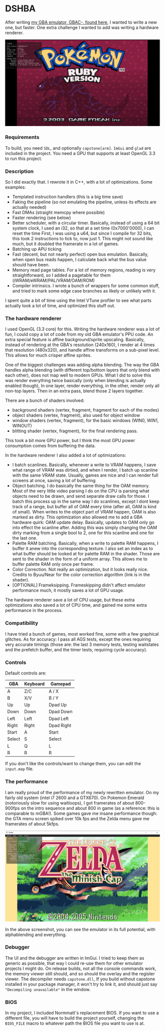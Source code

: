# DSHBA

After writing [my GBA emulator, GBAC-, found here](https://github.com/DenSinH/GBAC-), I wanted to write a new one, but faster.
One extra challenge I wanted to add was writing a hardware renderer.

<img src="https://github.com/DenSinH/DSHBA/blob/0.1/files/DSHBA_Ruby.png" alt="Pokemon Ruby" width=640>

### Requirements

To build, you need `SDL`, and optionally `capstone[arm]`. `ImGui` and `glad` are included in the project. You need a GPU that supports at least OpenGL 3.3 to run this project.

### Description

So I did exactly that. I rewrote it in C++, with a lot of optimizations. Some examples:
  - Templated instruction handlers (this is a big time save)
  - Faking the pipeline (so not emulating the pipeline, unless its effects are actually needed)
  - Fast DMAs (straight memcpy where possible)
  - Faster rendering (see below)
  - Better scheduler, with a circular timer. Basically, instead of using a 64 bit system clock, I used an i32, so that at a set time (0x7000'0000), I can reset the time
    First, I was using a u64, but since I compile for 32 bits, this took 2 instructions to tick to, now just 1. This might not sound like much, but it doubled the framerate in a lot of games.
  - Batching up APU ticking
  - Fast (decent, but not nearly perfect) open bus emulation. Basically, when open bus reads happen, I calculate back what the bus value should have been.
  - Memory read page tables. For a lot of memory regions, reading is very straightforward, so I added a pagetable for them (iWRAM/eWRAM/PAL/VRAM/OAM/ROM)
  - Compiler intrinsics. I wrote a bunch of wrappers for some common stuff, and tried to mark some edge case branches as likely or unlikely with it.
  
I spent quite a bit of time using the Intel VTune profiler to see what parts actually took a lot of time, and optimized this stuff out.
  
### The hardware renderer

I used OpenGL (3.3 core) for this. Writing the hardware renderer was a lot of fun, I could copy a lot of code from my old GBA emulator's PPU code.
An extra special feature is affine background/sprite upscaling. Basically, instead of rendering at the GBA's resolution (240x160), I render at 4 times that resolution (480x320),
and handle affine transforms on a sub-pixel level. 
This allows for much crisper affine sprites.

One of the biggest challenges was adding alpha blending. The way the GBA handles alpha blending (with different top/bottom layers that only blend with each other), does not map well to
modern GPUs. What I did to solve this was render everything twice basically (only when blending is actually enabled though), In one layer, render everything, in the other, render only all non-top layers.
Then in an extra pass, blend those 2 layers together.

There are a bunch of shaders involved:
  - background shaders (vertex, fragment, fragment for each of the modes)
  - object shaders (vertex, fragment), also used for object window
  - window shaders (vertex, fragment), for the basic windows (WIN0, WIN1, WINOUT)
  - blitting shader (vertex, fragment), for the final rendering pass.

This took a bit more GPU power, but I think the most GPU power consumption comes from buffering the data. 

In the hardware renderer I also added a lot of optimizations:
  - I batch scanlines. Basically, whenever a write to VRAM happens, I save what range of VRAM was dirtied, and when I render, I batch up scanline with the same VRAM state.
    Usually, games are nice and I can render full screens at once, saving a lot of buffering
  - Object batching. I do basically the same thing for the OAM memory. Most of the very little video parsing I do on the CPU is parsing what objects need to be drawn, and send separate 
    draw calls for those. I batch this process up in the same way I do scanlines, except I dont keep track of a range, but buffer all of OAM every time (after all, OAM is kind of small).
    When writes to the object part of VRAM happen, OAM is also marked as dirty.
    This optimization also allowed me to add a GBA hardware quirk: OAM update delay. Basically, updates to OAM only go into effect the scanline after. Adding this was simply changing the
    OAM dirty marking from a single bool to 2, one for this scanline and one for the last one.
  - Palette RAM batching. Basically, when a write to palette RAM happens, I buffer it anew into the corresponding texture. I also set an index as to what buffer should be looked at for palette RAM in the shader.
    Those are sent to the shader in the form of a uniform array. This allows me to buffer palette RAM only once per frame.
  - Color Correction. Not really an optimization, but it looks really nice. Credits to Byuu/Near for the color correction algorithm (link is in the shader).
  - [OPTIONAL] Frameksipping. Frameskipping didn't affect emulator performance much, it mostly saves a lot of GPU usage.
    
 The hardware renderer save a lot of CPU usage, but these extra optimizations also saved a lot of CPU time, and gained me some extra performance in the process.
 
 ### Compatibility
 
 I have tried a bunch of games, most worked fine, some with a few graphical glitches. As for accuracy: I pass all AGS tests, except the ones requiring very accurate timings
 (those are: the last 3 memory tests, testing waitstates and the prefetch buffer, and the timer tests, requiring cycle accuracy). 
 
 ### Controls
 
 Default controls are:
 
 GBA    | Keyboard | Gamepad
 -------|----------|---------
 A      |   Z/C    | A / X
 B      |   X/V    | B / Y
 Up     |    Up    | Dpad Up
 Down   |   Down   | Dpad Down
 Left   |   Left   | Dpad Left
 Right  | Right    | Dpad Right
 Start  | A        | Start
 Select | S        | Select
 L      | Q        | L
 R      | R        | R
 
 If you don't like the controls/want to change them, you can edit the `input.map` file.
 
 ### The performance
 
 I am really proud of the performance of my newly rewritten emulator. On my fairly old system (intel i7 2600 and a GTX670). On Pokemon Emerald (notoriously slow for using waitloops),
 I got framerates of about 800-900fps on the intro sequence and about 800 in game (as a reference: this is comparable to mGBA!). Some games gave me insane performance though:
 the GTA menu screen spiked over 10k fps and the Zelda menu gave me framerates of about 5kfps.
 
 ![Zelda menu screen](https://github.com/DenSinH/DSHBA/blob/master/files/DSHBA_unlocked.png)
 
 In the above screenshot, you can see the emulator in its full potential, with alphablending and everything.
 
 ### Debugger
 
The UI and the debugger are written in ImGui. I tried to keep them as generic as possible, that way I could re-use them for other emulator projects I might do. On release builds, not all the console commands work, the memory viewer still should, and so should the overlay and the register viewer. The decompiler needs `capstone.dll`, If you build without capstone installed in your package manager, it won't try to link it, and should just say `"Decompiling unavailable"` in the window.

### BIOS

In my project, I included Normmatt's replacement BIOS. If you want to use a different file, you will have to build the project yourself, changing the `BIOS_FILE` macro to whatever path the BIOS file you want to use is at.
